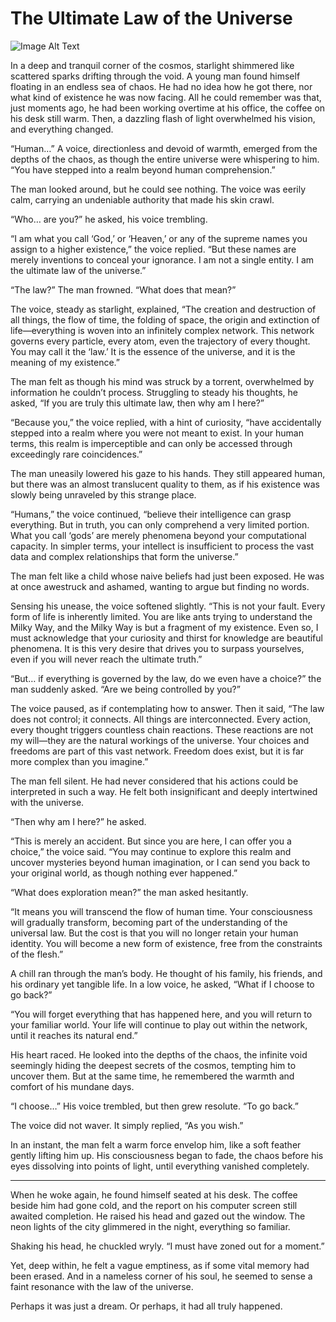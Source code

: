 # The Ultimate Law of the Universe

![Image Alt Text](https://chezeng.github.io/Media/WhatIAM/2024/ultimate_law_of_universe.png)

In a deep and tranquil corner of the cosmos, starlight shimmered like scattered sparks drifting through the void. A young man found himself floating in an endless sea of chaos. He had no idea how he got there, nor what kind of existence he was now facing. All he could remember was that, just moments ago, he had been working overtime at his office, the coffee on his desk still warm. Then, a dazzling flash of light overwhelmed his vision, and everything changed.

“Human…” A voice, directionless and devoid of warmth, emerged from the depths of the chaos, as though the entire universe were whispering to him. “You have stepped into a realm beyond human comprehension.”

The man looked around, but he could see nothing. The voice was eerily calm, carrying an undeniable authority that made his skin crawl.

“Who… are you?” he asked, his voice trembling.

“I am what you call ‘God,’ or ‘Heaven,’ or any of the supreme names you assign to a higher existence,” the voice replied. “But these names are merely inventions to conceal your ignorance. I am not a single entity. I am the ultimate law of the universe.”

“The law?” The man frowned. “What does that mean?”

The voice, steady as starlight, explained, “The creation and destruction of all things, the flow of time, the folding of space, the origin and extinction of life—everything is woven into an infinitely complex network. This network governs every particle, every atom, even the trajectory of every thought. You may call it the ‘law.’ It is the essence of the universe, and it is the meaning of my existence.”

The man felt as though his mind was struck by a torrent, overwhelmed by information he couldn’t process. Struggling to steady his thoughts, he asked, “If you are truly this ultimate law, then why am I here?”

“Because you,” the voice replied, with a hint of curiosity, “have accidentally stepped into a realm where you were not meant to exist. In your human terms, this realm is imperceptible and can only be accessed through exceedingly rare coincidences.”

The man uneasily lowered his gaze to his hands. They still appeared human, but there was an almost translucent quality to them, as if his existence was slowly being unraveled by this strange place.

“Humans,” the voice continued, “believe their intelligence can grasp everything. But in truth, you can only comprehend a very limited portion. What you call ‘gods’ are merely phenomena beyond your computational capacity. In simpler terms, your intellect is insufficient to process the vast data and complex relationships that form the universe.”

The man felt like a child whose naive beliefs had just been exposed. He was at once awestruck and ashamed, wanting to argue but finding no words.

Sensing his unease, the voice softened slightly. “This is not your fault. Every form of life is inherently limited. You are like ants trying to understand the Milky Way, and the Milky Way is but a fragment of my existence. Even so, I must acknowledge that your curiosity and thirst for knowledge are beautiful phenomena. It is this very desire that drives you to surpass yourselves, even if you will never reach the ultimate truth.”

“But… if everything is governed by the law, do we even have a choice?” the man suddenly asked. “Are we being controlled by you?”

The voice paused, as if contemplating how to answer. Then it said, “The law does not control; it connects. All things are interconnected. Every action, every thought triggers countless chain reactions. These reactions are not my will—they are the natural workings of the universe. Your choices and freedoms are part of this vast network. Freedom does exist, but it is far more complex than you imagine.”

The man fell silent. He had never considered that his actions could be interpreted in such a way. He felt both insignificant and deeply intertwined with the universe.

“Then why am I here?” he asked.

“This is merely an accident. But since you are here, I can offer you a choice,” the voice said. “You may continue to explore this realm and uncover mysteries beyond human imagination, or I can send you back to your original world, as though nothing ever happened.”

“What does exploration mean?” the man asked hesitantly.

“It means you will transcend the flow of human time. Your consciousness will gradually transform, becoming part of the understanding of the universal law. But the cost is that you will no longer retain your human identity. You will become a new form of existence, free from the constraints of the flesh.”

A chill ran through the man’s body. He thought of his family, his friends, and his ordinary yet tangible life. In a low voice, he asked, “What if I choose to go back?”

“You will forget everything that has happened here, and you will return to your familiar world. Your life will continue to play out within the network, until it reaches its natural end.”

His heart raced. He looked into the depths of the chaos, the infinite void seemingly hiding the deepest secrets of the cosmos, tempting him to uncover them. But at the same time, he remembered the warmth and comfort of his mundane days.

“I choose…” His voice trembled, but then grew resolute. “To go back.”

The voice did not waver. It simply replied, “As you wish.”

In an instant, the man felt a warm force envelop him, like a soft feather gently lifting him up. His consciousness began to fade, the chaos before his eyes dissolving into points of light, until everything vanished completely.

---

When he woke again, he found himself seated at his desk. The coffee beside him had gone cold, and the report on his computer screen still awaited completion. He raised his head and gazed out the window. The neon lights of the city glimmered in the night, everything so familiar.

Shaking his head, he chuckled wryly. “I must have zoned out for a moment.”

Yet, deep within, he felt a vague emptiness, as if some vital memory had been erased. And in a nameless corner of his soul, he seemed to sense a faint resonance with the law of the universe.

Perhaps it was just a dream. Or perhaps, it had all truly happened.
